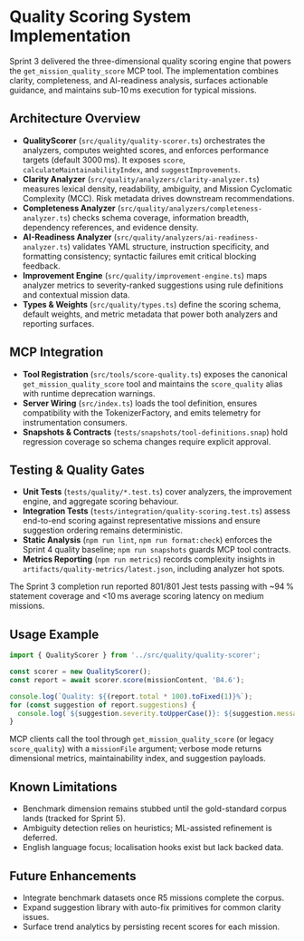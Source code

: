 # Quality Scoring System Implementation

Sprint 3 delivered the three-dimensional quality scoring engine that powers the `get_mission_quality_score` MCP tool. The implementation combines clarity, completeness, and AI-readiness analysis, surfaces actionable guidance, and maintains sub-10 ms execution for typical missions.

## Architecture Overview

- **QualityScorer** (`src/quality/quality-scorer.ts`) orchestrates the analyzers, computes weighted scores, and enforces performance targets (default 3000 ms). It exposes `score`, `calculateMaintainabilityIndex`, and `suggestImprovements`.
- **Clarity Analyzer** (`src/quality/analyzers/clarity-analyzer.ts`) measures lexical density, readability, ambiguity, and Mission Cyclomatic Complexity (MCC). Risk metadata drives downstream recommendations.
- **Completeness Analyzer** (`src/quality/analyzers/completeness-analyzer.ts`) checks schema coverage, information breadth, dependency references, and evidence density.
- **AI-Readiness Analyzer** (`src/quality/analyzers/ai-readiness-analyzer.ts`) validates YAML structure, instruction specificity, and formatting consistency; syntactic failures emit critical blocking feedback.
- **Improvement Engine** (`src/quality/improvement-engine.ts`) maps analyzer metrics to severity-ranked suggestions using rule definitions and contextual mission data.
- **Types & Weights** (`src/quality/types.ts`) define the scoring schema, default weights, and metric metadata that power both analyzers and reporting surfaces.

## MCP Integration

- **Tool Registration** (`src/tools/score-quality.ts`) exposes the canonical `get_mission_quality_score` tool and maintains the `score_quality` alias with runtime deprecation warnings.
- **Server Wiring** (`src/index.ts`) loads the tool definition, ensures compatibility with the TokenizerFactory, and emits telemetry for instrumentation consumers.
- **Snapshots & Contracts** (`tests/snapshots/tool-definitions.snap`) hold regression coverage so schema changes require explicit approval.

## Testing & Quality Gates

- **Unit Tests** (`tests/quality/*.test.ts`) cover analyzers, the improvement engine, and aggregate scoring behaviour.
- **Integration Tests** (`tests/integration/quality-scoring.test.ts`) assess end-to-end scoring against representative missions and ensure suggestion ordering remains deterministic.
- **Static Analysis** (`npm run lint`, `npm run format:check`) enforces the Sprint 4 quality baseline; `npm run snapshots` guards MCP tool contracts.
- **Metrics Reporting** (`npm run metrics`) records complexity insights in `artifacts/quality-metrics/latest.json`, including analyzer hot spots.

The Sprint 3 completion run reported 801/801 Jest tests passing with ~94 % statement coverage and <10 ms average scoring latency on medium missions.

## Usage Example

```typescript
import { QualityScorer } from '../src/quality/quality-scorer';

const scorer = new QualityScorer();
const report = await scorer.score(missionContent, 'B4.6');

console.log(`Quality: ${(report.total * 100).toFixed(1)}%`);
for (const suggestion of report.suggestions) {
  console.log(`${suggestion.severity.toUpperCase()}: ${suggestion.message}`);
}
```

MCP clients call the tool through `get_mission_quality_score` (or legacy `score_quality`) with a `missionFile` argument; verbose mode returns dimensional metrics, maintainability index, and suggestion payloads.

## Known Limitations

- Benchmark dimension remains stubbed until the gold-standard corpus lands (tracked for Sprint 5).
- Ambiguity detection relies on heuristics; ML-assisted refinement is deferred.
- English language focus; localisation hooks exist but lack backed data.

## Future Enhancements

- Integrate benchmark datasets once R5 missions complete the corpus.
- Expand suggestion library with auto-fix primitives for common clarity issues.
- Surface trend analytics by persisting recent scores for each mission.

